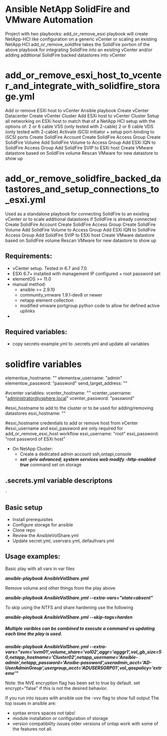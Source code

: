 # Ansible NetApp SolidFire and VMware Automation
Project with two playbooks:
add_or_remove_esxi playbook will create NetApp-HCI like configuration on a generic vCenter or scaling an existing NetApp HCI
add_or_remove_solidfire takes the SolidFire portion of the above playbook for integrating SolidFire into an existing vCenter and/or adding additional SolidFire backed datastores into vCenter

# add_or_remove_esxi_host_to_vcenter_and_integrate_with_solidfire_storage.yml
Add or remove ESXi host to vCenter Ansible playbook
  Create vCenter Datacenter
  Create vCenter Cluster
  Add ESXi host to vCenter Cluster
    Setup all networking on ESXi host to match that of a NetApp HCI setup with the options of:
      2 or 6 cable VSS (only tested with 2-cable)
      2 or 6 cable VDS (only tested with 2-cable)
    Activate iSCSI initiator + setup port-binding to iSCSI ports
  Create SolidFire Account
  Create SolidFire Access Group
  Create SolidFire Volume
    Add SolidFire Volume to Access Group
    Add ESXi IQN to SolidFire Access Group
    Add SolidFire SVIP to ESXi host
  Create VMware datastore based on SolidFire volume
  Rescan VMware for new datastore to show up

# add_or_remove_solidfire_backed_datastores_and_setup_connections_to_esxi.yml
  Used as a standalone playbook for connecting SolidFire to an existing vCenter or to scale additional datastores if SolidFire is already connected
    Create SolidFire Account
    Create SolidFire Access Group
    Create SolidFire Volume
      Add SolidFire Volume to Access Group
      Add ESXi IQN to SolidFire Access Group
      Add SolidFire SVIP to ESXi host
    Create VMware datastore based on SolidFire volume
    Rescan VMware for new datastore to show up


## Requirements:
   - vCenter setup. Tested in 6.7 and 7.0
   - ESXi 6.7+ installed with management IP configured + root password set
   - elementOS >= 11.0
   - manual method:  
       - ansible >= 2.9.10
       - community_vmware 1.9.1-dev8 or newer
       - netapp element collection
       - modified vmware portgroup python code to allow for defined active uplinks
   -

## Required variables:
- copy secrets-example.yml to .secrets.yml and update all variables

# solidfire variables
   elementsw_hostname: "<mvip>"
   elementsw_username: "admin"
   elementsw_password: "password"
   send_target_address: "<solidfire svip>"

#vcenter variables:
   vcenter_hostname: "<fqdn or ip>"
   vcenter_username: "administrator@vsphere.local"
   vcenter_password: "password"

#esxi_hostname to add to the cluster or to be used for adding/removing datastores
   esxi_hostname: "<esxi host fqdn or IP>"

#esxi_hostname credentials to add or remove host from vCenter
   #esxi_username and esxi_password are only required for add_or_remove_esxi_host workflow
   esxi_username: "root"
   esxi_password: "root password of ESXi host"



   - On NetApp Cluster:
     - Create a dedicated admin account ssh,ontapi,console
     - ***set -priv advanced; system services web modify -http-enabled true*** command set on storage

## .secrets.yml variable descriptons
    -
## Basic setup
   - Install prerequisites
   - Configure storage for ansible
   - Clone repo
   - Review the AnsibleVolShare.yml
   - Update secret.yml, uservars.yml, defaultvars.yml


## Usage examples:
Basic play with all vars in var files

***ansible-playbook AnsibleVolShare.yml***

Remove volume and other things from the play above

***ansible-playbook AnsibleVolShare.yml --extra-vars="state=absent"***

To skip using the NTFS and share hardening use the following

***ansible-playbook AnsibleVolShare.yml --skip-tags=harden***


##### Multiple varibles can be combined to execute a command vs updating each time the play is used.
***ansible-playbook AnsibleVolShare.yml --extra-vars="svm='svm01',volume_share='vol02',aggr='agggr1',vol_gb_size=50,netapp_hostname='Cluster02',netapp_username='Ansible-admin',netapp_password='Ansibe-password',useradmin_acct='AD-UserAdminGroup',usergroup_acct='ADUSERSGRP01',vol_qospolicy='extreme'"***


Note: the NVE encryption flag has been set to true by default. set encrypt="false" if this is not the desired behavior.

If you run into issues with ansible use the -vvv flag to show full output
The top issues in ansible are:
   - syntax errors spaces not tabs!
   - module installation or configuration of storage
   - version compatibility issues older versions of ontap work with some of the features not all.
